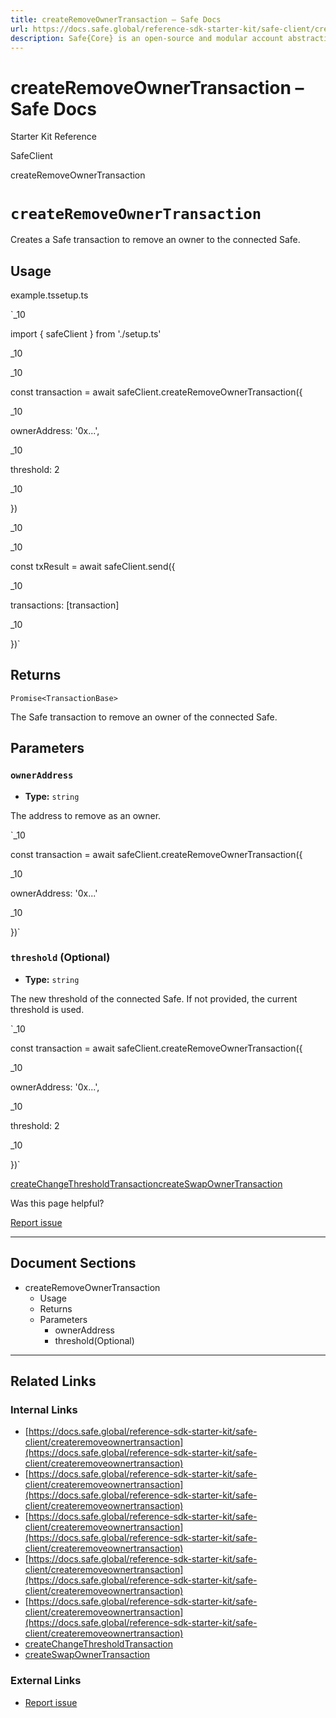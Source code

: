 ```yaml
---
title: createRemoveOwnerTransaction – Safe Docs
url: https://docs.safe.global/reference-sdk-starter-kit/safe-client/createremoveownertransaction
description: Safe{Core} is an open-source and modular account abstraction stack. Learn about its features and how to use it.
---
```


# createRemoveOwnerTransaction – Safe Docs

Starter Kit Reference

SafeClient

createRemoveOwnerTransaction

# `createRemoveOwnerTransaction`

Creates a Safe transaction to remove an owner to the connected Safe.

## Usage



example.tssetup.ts

`_10

import { safeClient } from './setup.ts'

_10

_10

const transaction = await safeClient.createRemoveOwnerTransaction({

_10

ownerAddress: '0x...',

_10

threshold: 2

_10

})

_10

_10

const txResult = await safeClient.send({

_10

transactions: [transaction]

_10

})`

## Returns

`Promise<TransactionBase>`

The Safe transaction to remove an owner of the connected Safe.

## Parameters

### `ownerAddress`

- **Type:** `string`

The address to remove as an owner.

`_10

const transaction = await safeClient.createRemoveOwnerTransaction({

_10

ownerAddress: '0x...'

_10

})`

### `threshold` (Optional)

- **Type:** `string`

The new threshold of the connected Safe. If not provided, the current threshold is used.

`_10

const transaction = await safeClient.createRemoveOwnerTransaction({

_10

ownerAddress: '0x...',

_10

threshold: 2

_10

})`

[createChangeThresholdTransaction](/reference-sdk-starter-kit/safe-client/createchangethresholdtransaction "createChangeThresholdTransaction")[createSwapOwnerTransaction](/reference-sdk-starter-kit/safe-client/createswapownertransaction "createSwapOwnerTransaction")

Was this page helpful?

[Report issue](https://github.com/safe-global/safe-docs/issues/new?assignees=&labels=nextra-feedback&projects=&template=nextra-feedback.yml&title=%5BFeedback%5D+)

---

## Document Sections

- createRemoveOwnerTransaction
  - Usage
  - Returns
  - Parameters
    - ownerAddress
    - threshold(Optional)

---

## Related Links

### Internal Links

- [https://docs.safe.global/reference-sdk-starter-kit/safe-client/createremoveownertransaction](https://docs.safe.global/reference-sdk-starter-kit/safe-client/createremoveownertransaction)
- [https://docs.safe.global/reference-sdk-starter-kit/safe-client/createremoveownertransaction](https://docs.safe.global/reference-sdk-starter-kit/safe-client/createremoveownertransaction)
- [https://docs.safe.global/reference-sdk-starter-kit/safe-client/createremoveownertransaction](https://docs.safe.global/reference-sdk-starter-kit/safe-client/createremoveownertransaction)
- [https://docs.safe.global/reference-sdk-starter-kit/safe-client/createremoveownertransaction](https://docs.safe.global/reference-sdk-starter-kit/safe-client/createremoveownertransaction)
- [https://docs.safe.global/reference-sdk-starter-kit/safe-client/createremoveownertransaction](https://docs.safe.global/reference-sdk-starter-kit/safe-client/createremoveownertransaction)
- [createChangeThresholdTransaction](https://docs.safe.global/reference-sdk-starter-kit/safe-client/createchangethresholdtransaction)
- [createSwapOwnerTransaction](https://docs.safe.global/reference-sdk-starter-kit/safe-client/createswapownertransaction)

### External Links

- [Report issue](https://github.com/safe-global/safe-docs/issues/new?assignees=&labels=nextra-feedback&projects=&template=nextra-feedback.yml&title=%5BFeedback%5D+)

